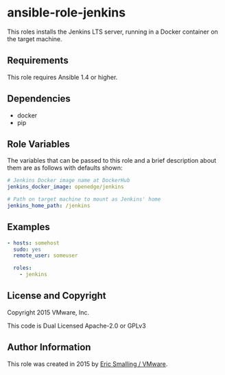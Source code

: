 # ansible-role-jenkins

This roles installs the Jenkins LTS server, running in a Docker container on
the target machine.

## Requirements

This role requires Ansible 1.4 or higher.

## Dependencies

- docker
- pip

## Role Variables

The variables that can be passed to this role and a brief description about
them are as follows with defaults shown:

```yaml
# Jenkins Docker image name at DockerHub
jenkins_docker_image: openedge/jenkins

# Path on target machine to mount as Jenkins' home
jenkins_home_path: /jenkins
```

## Examples

```yaml
- hosts: somehost
  sudo: yes
  remote_user: someuser

  roles:
    - jenkins
```

License and Copyright
-----------------------
Copyright 2015 VMware, Inc.

This code is Dual Licensed Apache-2.0 or GPLv3

Author Information
---------------------
This role was created in 2015 by [Eric Smalling / VMware](http://www.vmware.com/).

